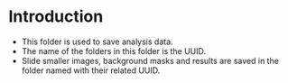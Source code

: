 # Introduction
* This folder is used to save analysis data.
* The name of the folders in this folder is the UUID.
* Slide smaller images, background masks and results are saved in the folder named with their related UUID.